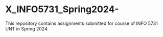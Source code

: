 # X_INFO5731_Spring2024-
This repository contains assignments submitted for course of INFO 5731 UNT in Spring 2024.
